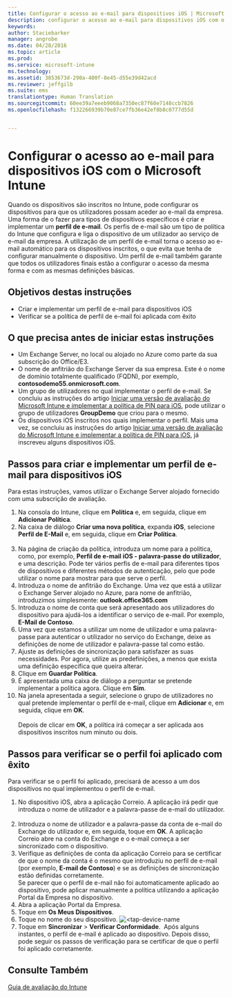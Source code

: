 ```yaml
---
title: Configurar o acesso ao e-mail para dispositivos iOS | Microsoft Intune
description: configurar o acesso ao e-mail para dispositivos iOS com o Microsoft Intune
keywords: 
author: Staciebarker
manager: angrobe
ms.date: 04/28/2016
ms.topic: article
ms.prod: 
ms.service: microsoft-intune
ms.technology: 
ms.assetid: 3853673d-290a-400f-8e45-d55e39d42acd
ms.reviewer: jeffgilb
ms.suite: ems
translationtype: Human Translation
ms.sourcegitcommit: 60ee39a7eeeb9068a7350ec87f60e7148ccb7826
ms.openlocfilehash: f132266939b70e87ce7fb36e42ef8b8c0777d55d


---
```


# Configurar o acesso ao e-mail para dispositivos iOS com o Microsoft Intune
Quando os dispositivos são inscritos no Intune, pode configurar os dispositivos para que os utilizadores possam aceder ao e-mail da empresa. Uma forma de o fazer para tipos de dispositivos específicos é criar e implementar um **perfil de e-mail**. Os perfis de e-mail são um tipo de política do Intune que configura e liga o dispositivo de um utilizador ao serviço de e-mail da empresa.
A utilização de um perfil de e-mail torna o acesso ao e-mail automático para os dispositivos inscritos, o que evita que tenha de configurar manualmente o dispositivo. Um perfil de e-mail também garante que todos os utilizadores finais estão a configurar o acesso da mesma forma e com as mesmas definições básicas.

## Objetivos destas instruções

- Criar e implementar um perfil de e-mail para dispositivos iOS
- Verificar se a política de perfil de e-mail foi aplicada com êxito

## O que precisa antes de iniciar estas instruções

- Um Exchange Server, no local ou alojado no Azure como parte da sua subscrição do Office/E3.
- O nome de anfitrião do Exchange Server da sua empresa. Este é o nome de domínio totalmente qualificado (FQDN), por exemplo, **contosodemo55.onmicrosoft.com**.
- Um grupo de utilizadores no qual implementar o perfil de e-mail. Se concluiu as instruções do artigo [Iniciar uma versão de avaliação do Microsoft Intune e implementar a política de PIN para iOS](start-a-microsoft-intune-trial-and-deploy-ios-pin-policy.md), pode utilizar o grupo de utilizadores **GroupDemo** que criou para o mesmo.
- Os dispositivos iOS inscritos nos quais implementar o perfil. Mais uma vez, se concluiu as instruções do artigo [Iniciar uma versão de avaliação do Microsoft Intune e implementar a política de PIN para iOS](start-a-microsoft-intune-trial-and-deploy-ios-pin-policy.md), já inscreveu alguns dispositivos iOS.

## Passos para criar e implementar um perfil de e-mail para dispositivos iOS

Para estas instruções, vamos utilizar o Exchange Server alojado fornecido com uma subscrição de avaliação.
1. Na consola do Intune, clique em **Política** e, em seguida, clique em **Adicionar Política**.
![<add-policy>](./media/Email-Walkthrough/Email-Walkthrough-1.png)
2. Na caixa de diálogo **Criar uma nova política**, expanda **iOS**, selecione **Perfil de E-Mail** e, em seguida, clique em **Criar Política**.  
![<ios-email-profile-policy>](./media/Email-Walkthrough/Email-Walkthrough-2.png)
3. Na página de criação da política, introduza um nome para a política, como, por exemplo, **Perfil de e-mail iOS - palavra-passe do utilizador**, e uma descrição. Pode ter vários perfis de e-mail para diferentes tipos de dispositivos e diferentes métodos de autenticação, pelo que pode utilizar o nome para mostrar para que serve o perfil.
4. Introduza o nome de anfitrião do Exchange. Uma vez que está a utilizar o Exchange Server alojado no Azure, para nome de anfitrião, introduzimos simplesmente: **outlook.office365.com**
![<add-exchange-host-name>](./media/Email-Walkthrough/Email-Walkthrough-3.png)
5. Introduza o nome de conta que será apresentado aos utilizadores do dispositivo para ajudá-los a identificar o serviço de e-mail. Por exemplo, **E-Mail de Contoso**.
6. Uma vez que estamos a utilizar um nome de utilizador e uma palavra-passe para autenticar o utilizador no serviço do Exchange, deixe as definições de nome de utilizador e palavra-passe tal como estão.
7. Ajuste as definições de sincronização para satisfazer as suas necessidades. Por agora, utilize as predefinições, a menos que exista uma definição específica que queira alterar.  
8. Clique em **Guardar Política**.
9. É apresentada uma caixa de diálogo a perguntar se pretende implementar a política agora. Clique em **Sim**.
![<deploy-policy-now-dialog>](./media/Email-Walkthrough/Email-Walkthrough-4.png)
10. Na janela apresentada a seguir, selecione o grupo de utilizadores no qual pretende implementar o perfil de e-mail, clique em **Adicionar** e, em seguida, clique em **OK**.  
![<finish-add-policy>](./media/Email-Walkthrough/Email-Walkthrough-5.png)  
Depois de clicar em **OK**, a política irá começar a ser aplicada aos dispositivos inscritos num minuto ou dois.

## Passos para verificar se o perfil foi aplicado com êxito

Para verificar se o perfil foi aplicado, precisará de acesso a um dos dispositivos no qual implementou o perfil de e-mail.
1. No dispositivo iOS, abra a aplicação Correio.
A aplicação irá pedir que introduza o nome de utilizador e a palavra-passe de e-mail do utilizador.  
![<verify-policy-add-password>](./media/Email-Walkthrough/Email-Walkthrough-6.png)
2. Introduza o nome de utilizador e a palavra-passe da conta de e-mail do Exchange do utilizador e, em seguida, toque em **OK**.
 A aplicação Correio abre na conta do Exchange e o e-mail começa a ser sincronizado com o dispositivo.
![<exchange-account-opens>](./media/Email-Walkthrough/Email-Walkthrough-7.png)
3. Verifique as definições de conta da aplicação Correio para se certificar de que o nome da conta é o mesmo que introduziu no perfil de e-mail (por exemplo, **E-mail de Contoso**) e se as definições de sincronização estão definidas corretamente.
![<check-account-settings>](./media/Email-Walkthrough/Email-Walkthrough-8.png)
![<check-email-account-name>](./media/Email-Walkthrough/Email-Walkthrough-9.png)  
  Se parecer que o perfil de e-mail não foi automaticamente aplicado ao dispositivo, pode aplicar manualmente a política utilizando a aplicação Portal da Empresa no dispositivo.
1. Abra a aplicação Portal da Empresa.
2. Toque em **Os Meus Dispositivos**.
3. Toque no nome do seu dispositivo.
![<tap-device-name](./media/Email-Walkthrough/Email-Walkthrough-10.png)
4. Toque em **Sincronizar** > **Verificar Conformidade**.
![<tap-sync-check-device>](./media/Email-Walkthrough/Email-Walkthrough-11.png) Após alguns instantes, o perfil de e-mail é aplicado ao dispositivo. Depois disso, pode seguir os passos de verificação para se certificar de que o perfil foi aplicado corretamente.

## Consulte Também
[Guia de avaliação do Intune](get-started-with-a-30-day-trial-of-microsoft-intune.md)



<!--HONumber=Jul16_HO4-->


